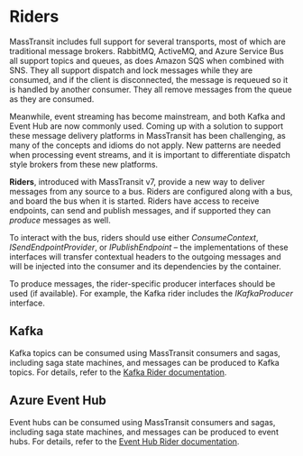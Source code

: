 # Riders

MassTransit includes full support for several transports, most of which are traditional message brokers. RabbitMQ, ActiveMQ, and Azure Service Bus all support topics and queues, as does Amazon SQS when combined with SNS. They all support dispatch and lock messages while they are consumed, and if the client is disconnected, the message is requeued so it is handled by another consumer. They all remove messages from the queue as they are consumed.

Meanwhile, event streaming has become mainstream, and both Kafka and Event Hub are now commonly used. Coming up with a solution to support these message delivery platforms in MassTransit has been challenging, as many of the concepts and idioms do not apply. New patterns are needed when processing event streams, and it is important to differentiate dispatch style brokers from these new platforms.

**Riders**, introduced with MassTransit v7, provide a new way to deliver messages from any source to a bus. Riders are configured along with a bus, and board the bus when it is started. Riders have access to receive endpoints, can send and publish messages, and if supported they can _produce_ messages as well.

To interact with the bus, riders should use either _ConsumeContext_, _ISendEndpointProvider_, or _IPublishEndpoint_ – the implementations of these interfaces will transfer contextual headers to the outgoing messages and will be injected into the consumer and its dependencies by the container.

To produce messages, the rider-specific producer interfaces should be used (if available). For example, the Kafka rider includes the _IKafkaProducer_ interface.

## Kafka

Kafka topics can be consumed using MassTransit consumers and sagas, including saga state machines, and messages can be produced to Kafka topics. For details, refer to the [Kafka Rider documentation](/usage/riders/kafka).

## Azure Event Hub

Event hubs can be consumed using MassTransit consumers and sagas, including saga state machines, and messages can be produced to event hubs. For details, refer to the [Event Hub Rider documentation](/usage/riders/eventhub).